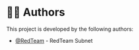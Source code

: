 # 🧙‍♂️ Authors

This project is developed by the following authors:

- [@RedTeam](https://github.com/RedTeam) - RedTeam Subnet
